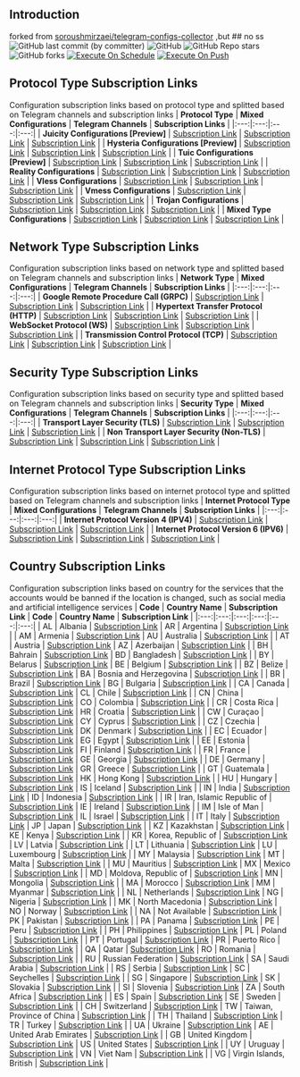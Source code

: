 ## Introduction
forked from [soroushmirzaei/telegram-configs-collector](https://github.com/soroushmirzaei/telegram-configs-collector) ,but ## no ss 
![GitHub last commit (by committer)](https://img.shields.io/github/last-commit/yyyr-otz/tele-providers-collectorr?label=Last%20Commit&color=%2338914b)
![GitHub](https://img.shields.io/github/license/yyyr-otz/tele-providers-collectorr?label=License&color=yellow)
![GitHub Repo stars](https://img.shields.io/github/stars/yyyr-otz/tele-providers-collectorr?label=Stars&color=red)
![GitHub forks](https://img.shields.io/github/forks/yyyr-otz/tele-providers-collectorr?label=Forks&color=blue)
[![Execute On Schedule](https://github.com/yyyr-otz/tele-providers-collectorr/actions/workflows/schedule.yml/badge.svg)](https://github.com/yyyr-otz/tele-providers-collectorr/actions/workflows/schedule.yml)
[![Execute On Push](https://github.com/yyyr-otz/tele-providers-collectorr/actions/workflows/push.yml/badge.svg)](https://github.com/yyyr-otz/tele-providers-collectorr/actions/workflows/push.yml)

## Protocol Type Subscription Links
Configuration subscription links based on protocol type and splitted based on Telegram channels and subscription links
| **Protocol Type** | **Mixed Configurations** | **Telegram Channels** | **Subscription Links** |
|:---:|:---:|:---:|:---:|
| **Juicity Configurations [Preview]** | [Subscription Link](https://raw.githubusercontent.com/yyyr-otz/tele-providers-collectorr/no-ss/protocols/juicity) | [Subscription Link](https://raw.githubusercontent.com/yyyr-otz/tele-providers-collectorr/no-ss/channels/protocols/juicity) | [Subscription Link](https://raw.githubusercontent.com/yyyr-otz/tele-providers-collectorr/no-ss/subscribe/protocols/juicity) |
| **Hysteria Configurations [Preview]** | [Subscription Link](https://raw.githubusercontent.com/yyyr-otz/tele-providers-collectorr/no-ss/protocols/hysteria) | [Subscription Link](https://raw.githubusercontent.com/yyyr-otz/tele-providers-collectorr/no-ss/channels/protocols/hysteria) | [Subscription Link](https://raw.githubusercontent.com/yyyr-otz/tele-providers-collectorr/no-ss/subscribe/protocols/hysteria) |
| **Tuic Configurations [Preview]** | [Subscription Link](https://raw.githubusercontent.com/yyyr-otz/tele-providers-collectorr/no-ss/protocols/tuic) | [Subscription Link](https://raw.githubusercontent.com/yyyr-otz/tele-providers-collectorr/no-ss/channels/protocols/tuic) | [Subscription Link](https://raw.githubusercontent.com/yyyr-otz/tele-providers-collectorr/no-ss/subscribe/protocols/tuic) |
| **Reality Configurations** | [Subscription Link](https://raw.githubusercontent.com/yyyr-otz/tele-providers-collectorr/no-ss/protocols/reality) | [Subscription Link](https://raw.githubusercontent.com/yyyr-otz/tele-providers-collectorr/no-ss/channels/protocols/reality) | [Subscription Link](https://raw.githubusercontent.com/yyyr-otz/tele-providers-collectorr/no-ss/subscribe/protocols/reality) |
| **Vless Configurations** | [Subscription Link](https://raw.githubusercontent.com/yyyr-otz/tele-providers-collectorr/no-ss/protocols/vless) | [Subscription Link](https://raw.githubusercontent.com/yyyr-otz/tele-providers-collectorr/no-ss/channels/protocols/vless) | [Subscription Link](https://raw.githubusercontent.com/yyyr-otz/tele-providers-collectorr/no-ss/subscribe/protocols/vless) |
| **Vmess Configurations** | [Subscription Link](https://raw.githubusercontent.com/yyyr-otz/tele-providers-collectorr/no-ss/protocols/vmess) | [Subscription Link](https://raw.githubusercontent.com/yyyr-otz/tele-providers-collectorr/no-ss/channels/protocols/vmess) | [Subscription Link](https://raw.githubusercontent.com/yyyr-otz/tele-providers-collectorr/no-ss/subscribe/protocols/vmess) |
| **Trojan Configurations** | [Subscription Link](https://raw.githubusercontent.com/yyyr-otz/tele-providers-collectorr/no-ss/protocols/trojan) | [Subscription Link](https://raw.githubusercontent.com/yyyr-otz/tele-providers-collectorr/no-ss/channels/protocols/trojan) | [Subscription Link](https://raw.githubusercontent.com/yyyr-otz/tele-providers-collectorr/no-ss/subscribe/protocols/trojan) |
| **Mixed Type Configurations** | [Subscription Link](https://raw.githubusercontent.com/yyyr-otz/tele-providers-collectorr/no-ss/splitted/mixed) | [Subscription Link](https://raw.githubusercontent.com/yyyr-otz/tele-providers-collectorr/no-ss/splitted/channels) | [Subscription Link](https://raw.githubusercontent.com/yyyr-otz/tele-providers-collectorr/no-ss/splitted/subscribe) |

## Network Type Subscription Links
Configuration subscription links based on network type and splitted based on Telegram channels and subscription links
| **Network Type** | **Mixed Configurations** | **Telegram Channels** | **Subscription Links** |
|:---:|:---:|:---:|:---:|
| **Google Remote Procedure Call (GRPC)** | [Subscription Link](https://raw.githubusercontent.com/yyyr-otz/tele-providers-collectorr/no-ss/networks/grpc) | [Subscription Link](https://raw.githubusercontent.com/yyyr-otz/tele-providers-collectorr/no-ss/channels/networks/grpc) | [Subscription Link](https://raw.githubusercontent.com/yyyr-otz/tele-providers-collectorr/no-ss/subscribe/networks/grpc) |
| **Hypertext Transfer Protocol (HTTP)** | [Subscription Link](https://raw.githubusercontent.com/yyyr-otz/tele-providers-collectorr/no-ss/networks/http) | [Subscription Link](https://raw.githubusercontent.com/yyyr-otz/tele-providers-collectorr/no-ss/channels/networks/http) | [Subscription Link](https://raw.githubusercontent.com/yyyr-otz/tele-providers-collectorr/no-ss/subscribe/networks/http) |
| **WebSocket Protocol (WS)** | [Subscription Link](https://raw.githubusercontent.com/yyyr-otz/tele-providers-collectorr/no-ss/networks/ws) | [Subscription Link](https://raw.githubusercontent.com/yyyr-otz/tele-providers-collectorr/no-ss/channels/networks/ws) | [Subscription Link](https://raw.githubusercontent.com/yyyr-otz/tele-providers-collectorr/no-ss/subscribe/networks/ws) |
 | **Transmission Control Protocol (TCP)** | [Subscription Link](https://raw.githubusercontent.com/yyyr-otz/tele-providers-collectorr/no-ss/networks/tcp) | [Subscription Link](https://raw.githubusercontent.com/yyyr-otz/tele-providers-collectorr/no-ss/channels/networks/tcp) | [Subscription Link](https://raw.githubusercontent.com/yyyr-otz/tele-providers-collectorr/no-ss/subscribe/networks/tcp) |

## Security Type Subscription Links
Configuration subscription links based on security type and splitted based on Telegram channels and subscription links
| **Security Type** | **Mixed Configurations** | **Telegram Channels** | **Subscription Links** |
|:---:|:---:|:---:|:---:|
| **Transport Layer Security (TLS)** | [Subscription Link](https://raw.githubusercontent.com/yyyr-otz/tele-providers-collectorr/no-ss/security/tls) | [Subscription Link](https://raw.githubusercontent.com/yyyr-otz/tele-providers-collectorr/no-ss/channels/security/tls) | [Subscription Link](https://raw.githubusercontent.com/yyyr-otz/tele-providers-collectorr/no-ss/subscribe/security/tls) |
| **Non Transport Layer Security (Non-TLS)** | [Subscription Link](https://raw.githubusercontent.com/yyyr-otz/tele-providers-collectorr/no-ss/security/non-tls) | [Subscription Link](https://raw.githubusercontent.com/yyyr-otz/tele-providers-collectorr/no-ss/channels/security/non-tls) | [Subscription Link](https://raw.githubusercontent.com/yyyr-otz/tele-providers-collectorr/no-ss/subscribe/security/non-tls) |

## Internet Protocol Type Subscription Links
Configuration subscription links based on internet protocol type and splitted based on Telegram channels and subscription links
| **Internet Protocol Type** | **Mixed Configurations** | **Telegram Channels** | **Subscription Links** |
|:---:|:---:|:---:|:---:|
| **Internet Protocol Version 4 (IPV4)** | [Subscription Link](https://raw.githubusercontent.com/yyyr-otz/tele-providers-collectorr/no-ss/layers/ipv4) | [Subscription Link](https://raw.githubusercontent.com/yyyr-otz/tele-providers-collectorr/no-ss/channels/layers/ipv4) | [Subscription Link](https://raw.githubusercontent.com/yyyr-otz/tele-providers-collectorr/no-ss/subscribe/layers/ipv4) |
| **Internet Protocol Version 6 (IPV6)** | [Subscription Link](https://raw.githubusercontent.com/yyyr-otz/tele-providers-collectorr/no-ss/layers/ipv6) | [Subscription Link](https://raw.githubusercontent.com/yyyr-otz/tele-providers-collectorr/no-ss/channels/layers/ipv6) | [Subscription Link](https://raw.githubusercontent.com/yyyr-otz/tele-providers-collectorr/no-ss/subscribe/layers/ipv6) |

## Country Subscription Links
Configuration subscription links based on country for the services that the accounts would be banned  if the location is changed, such as social media and artificial intelligence services
| **Code** | **Country Name** | **Subscription Link** | **Code** | **Country Name** | **Subscription Link** |
|:---:|:---:|:---:|:---:|:---:|:---:|
| AL | Albania | [Subscription Link](https://raw.githubusercontent.com/soroushmirzaei/telegram-configs-collector/main/countries/al/mixed) | AR | Argentina | [Subscription Link](https://raw.githubusercontent.com/soroushmirzaei/telegram-configs-collector/main/countries/ar/mixed) |
| AM | Armenia | [Subscription Link](https://raw.githubusercontent.com/soroushmirzaei/telegram-configs-collector/main/countries/am/mixed) | AU | Australia | [Subscription Link](https://raw.githubusercontent.com/soroushmirzaei/telegram-configs-collector/main/countries/au/mixed) |
| AT | Austria | [Subscription Link](https://raw.githubusercontent.com/soroushmirzaei/telegram-configs-collector/main/countries/at/mixed) | AZ | Azerbaijan | [Subscription Link](https://raw.githubusercontent.com/soroushmirzaei/telegram-configs-collector/main/countries/az/mixed) |
| BH | Bahrain | [Subscription Link](https://raw.githubusercontent.com/soroushmirzaei/telegram-configs-collector/main/countries/bh/mixed) | BD | Bangladesh | [Subscription Link](https://raw.githubusercontent.com/soroushmirzaei/telegram-configs-collector/main/countries/bd/mixed) |
| BY | Belarus | [Subscription Link](https://raw.githubusercontent.com/soroushmirzaei/telegram-configs-collector/main/countries/by/mixed) | BE | Belgium | [Subscription Link](https://raw.githubusercontent.com/soroushmirzaei/telegram-configs-collector/main/countries/be/mixed) |
| BZ | Belize | [Subscription Link](https://raw.githubusercontent.com/soroushmirzaei/telegram-configs-collector/main/countries/bz/mixed) | BA | Bosnia and Herzegovina | [Subscription Link](https://raw.githubusercontent.com/soroushmirzaei/telegram-configs-collector/main/countries/ba/mixed) |
| BR | Brazil | [Subscription Link](https://raw.githubusercontent.com/soroushmirzaei/telegram-configs-collector/main/countries/br/mixed) | BG | Bulgaria | [Subscription Link](https://raw.githubusercontent.com/soroushmirzaei/telegram-configs-collector/main/countries/bg/mixed) |
| CA | Canada | [Subscription Link](https://raw.githubusercontent.com/soroushmirzaei/telegram-configs-collector/main/countries/ca/mixed) | CL | Chile | [Subscription Link](https://raw.githubusercontent.com/soroushmirzaei/telegram-configs-collector/main/countries/cl/mixed) |
| CN | China | [Subscription Link](https://raw.githubusercontent.com/soroushmirzaei/telegram-configs-collector/main/countries/cn/mixed) | CO | Colombia | [Subscription Link](https://raw.githubusercontent.com/soroushmirzaei/telegram-configs-collector/main/countries/co/mixed) |
| CR | Costa Rica | [Subscription Link](https://raw.githubusercontent.com/soroushmirzaei/telegram-configs-collector/main/countries/cr/mixed) | HR | Croatia | [Subscription Link](https://raw.githubusercontent.com/soroushmirzaei/telegram-configs-collector/main/countries/hr/mixed) |
| CW | Curaçao | [Subscription Link](https://raw.githubusercontent.com/soroushmirzaei/telegram-configs-collector/main/countries/cw/mixed) | CY | Cyprus | [Subscription Link](https://raw.githubusercontent.com/soroushmirzaei/telegram-configs-collector/main/countries/cy/mixed) |
| CZ | Czechia | [Subscription Link](https://raw.githubusercontent.com/soroushmirzaei/telegram-configs-collector/main/countries/cz/mixed) | DK | Denmark | [Subscription Link](https://raw.githubusercontent.com/soroushmirzaei/telegram-configs-collector/main/countries/dk/mixed) |
| EC | Ecuador | [Subscription Link](https://raw.githubusercontent.com/soroushmirzaei/telegram-configs-collector/main/countries/ec/mixed) | EG | Egypt | [Subscription Link](https://raw.githubusercontent.com/soroushmirzaei/telegram-configs-collector/main/countries/eg/mixed) |
| EE | Estonia | [Subscription Link](https://raw.githubusercontent.com/soroushmirzaei/telegram-configs-collector/main/countries/ee/mixed) | FI | Finland | [Subscription Link](https://raw.githubusercontent.com/soroushmirzaei/telegram-configs-collector/main/countries/fi/mixed) |
| FR | France | [Subscription Link](https://raw.githubusercontent.com/soroushmirzaei/telegram-configs-collector/main/countries/fr/mixed) | GE | Georgia | [Subscription Link](https://raw.githubusercontent.com/soroushmirzaei/telegram-configs-collector/main/countries/ge/mixed) |
| DE | Germany | [Subscription Link](https://raw.githubusercontent.com/soroushmirzaei/telegram-configs-collector/main/countries/de/mixed) | GR | Greece | [Subscription Link](https://raw.githubusercontent.com/soroushmirzaei/telegram-configs-collector/main/countries/gr/mixed) |
| GT | Guatemala | [Subscription Link](https://raw.githubusercontent.com/soroushmirzaei/telegram-configs-collector/main/countries/gt/mixed) | HK | Hong Kong | [Subscription Link](https://raw.githubusercontent.com/soroushmirzaei/telegram-configs-collector/main/countries/hk/mixed) |
| HU | Hungary | [Subscription Link](https://raw.githubusercontent.com/soroushmirzaei/telegram-configs-collector/main/countries/hu/mixed) | IS | Iceland | [Subscription Link](https://raw.githubusercontent.com/soroushmirzaei/telegram-configs-collector/main/countries/is/mixed) |
| IN | India | [Subscription Link](https://raw.githubusercontent.com/soroushmirzaei/telegram-configs-collector/main/countries/in/mixed) | ID | Indonesia | [Subscription Link](https://raw.githubusercontent.com/soroushmirzaei/telegram-configs-collector/main/countries/id/mixed) |
| IR | Iran, Islamic Republic of | [Subscription Link](https://raw.githubusercontent.com/soroushmirzaei/telegram-configs-collector/main/countries/ir/mixed) | IE | Ireland | [Subscription Link](https://raw.githubusercontent.com/soroushmirzaei/telegram-configs-collector/main/countries/ie/mixed) |
| IM | Isle of Man | [Subscription Link](https://raw.githubusercontent.com/soroushmirzaei/telegram-configs-collector/main/countries/im/mixed) | IL | Israel | [Subscription Link](https://raw.githubusercontent.com/soroushmirzaei/telegram-configs-collector/main/countries/il/mixed) |
| IT | Italy | [Subscription Link](https://raw.githubusercontent.com/soroushmirzaei/telegram-configs-collector/main/countries/it/mixed) | JP | Japan | [Subscription Link](https://raw.githubusercontent.com/soroushmirzaei/telegram-configs-collector/main/countries/jp/mixed) |
| KZ | Kazakhstan | [Subscription Link](https://raw.githubusercontent.com/soroushmirzaei/telegram-configs-collector/main/countries/kz/mixed) | KE | Kenya | [Subscription Link](https://raw.githubusercontent.com/soroushmirzaei/telegram-configs-collector/main/countries/ke/mixed) |
| KR | Korea, Republic of | [Subscription Link](https://raw.githubusercontent.com/soroushmirzaei/telegram-configs-collector/main/countries/kr/mixed) | LV | Latvia | [Subscription Link](https://raw.githubusercontent.com/soroushmirzaei/telegram-configs-collector/main/countries/lv/mixed) |
| LT | Lithuania | [Subscription Link](https://raw.githubusercontent.com/soroushmirzaei/telegram-configs-collector/main/countries/lt/mixed) | LU | Luxembourg | [Subscription Link](https://raw.githubusercontent.com/soroushmirzaei/telegram-configs-collector/main/countries/lu/mixed) |
| MY | Malaysia | [Subscription Link](https://raw.githubusercontent.com/soroushmirzaei/telegram-configs-collector/main/countries/my/mixed) | MT | Malta | [Subscription Link](https://raw.githubusercontent.com/soroushmirzaei/telegram-configs-collector/main/countries/mt/mixed) |
| MU | Mauritius | [Subscription Link](https://raw.githubusercontent.com/soroushmirzaei/telegram-configs-collector/main/countries/mu/mixed) | MX | Mexico | [Subscription Link](https://raw.githubusercontent.com/soroushmirzaei/telegram-configs-collector/main/countries/mx/mixed) |
| MD | Moldova, Republic of | [Subscription Link](https://raw.githubusercontent.com/soroushmirzaei/telegram-configs-collector/main/countries/md/mixed) | MN | Mongolia | [Subscription Link](https://raw.githubusercontent.com/soroushmirzaei/telegram-configs-collector/main/countries/mn/mixed) |
| MA | Morocco | [Subscription Link](https://raw.githubusercontent.com/soroushmirzaei/telegram-configs-collector/main/countries/ma/mixed) | MM | Myanmar | [Subscription Link](https://raw.githubusercontent.com/soroushmirzaei/telegram-configs-collector/main/countries/mm/mixed) |
| NL | Netherlands | [Subscription Link](https://raw.githubusercontent.com/soroushmirzaei/telegram-configs-collector/main/countries/nl/mixed) | NG | Nigeria | [Subscription Link](https://raw.githubusercontent.com/soroushmirzaei/telegram-configs-collector/main/countries/ng/mixed) |
| MK | North Macedonia | [Subscription Link](https://raw.githubusercontent.com/soroushmirzaei/telegram-configs-collector/main/countries/mk/mixed) | NO | Norway | [Subscription Link](https://raw.githubusercontent.com/soroushmirzaei/telegram-configs-collector/main/countries/no/mixed) |
| NA | Not Available | [Subscription Link](https://raw.githubusercontent.com/soroushmirzaei/telegram-configs-collector/main/countries/na/mixed) | PK | Pakistan | [Subscription Link](https://raw.githubusercontent.com/soroushmirzaei/telegram-configs-collector/main/countries/pk/mixed) |
| PA | Panama | [Subscription Link](https://raw.githubusercontent.com/soroushmirzaei/telegram-configs-collector/main/countries/pa/mixed) | PE | Peru | [Subscription Link](https://raw.githubusercontent.com/soroushmirzaei/telegram-configs-collector/main/countries/pe/mixed) |
| PH | Philippines | [Subscription Link](https://raw.githubusercontent.com/soroushmirzaei/telegram-configs-collector/main/countries/ph/mixed) | PL | Poland | [Subscription Link](https://raw.githubusercontent.com/soroushmirzaei/telegram-configs-collector/main/countries/pl/mixed) |
| PT | Portugal | [Subscription Link](https://raw.githubusercontent.com/soroushmirzaei/telegram-configs-collector/main/countries/pt/mixed) | PR | Puerto Rico | [Subscription Link](https://raw.githubusercontent.com/soroushmirzaei/telegram-configs-collector/main/countries/pr/mixed) |
| QA | Qatar | [Subscription Link](https://raw.githubusercontent.com/soroushmirzaei/telegram-configs-collector/main/countries/qa/mixed) | RO | Romania | [Subscription Link](https://raw.githubusercontent.com/soroushmirzaei/telegram-configs-collector/main/countries/ro/mixed) |
| RU | Russian Federation | [Subscription Link](https://raw.githubusercontent.com/soroushmirzaei/telegram-configs-collector/main/countries/ru/mixed) | SA | Saudi Arabia | [Subscription Link](https://raw.githubusercontent.com/soroushmirzaei/telegram-configs-collector/main/countries/sa/mixed) |
| RS | Serbia | [Subscription Link](https://raw.githubusercontent.com/soroushmirzaei/telegram-configs-collector/main/countries/rs/mixed) | SC | Seychelles | [Subscription Link](https://raw.githubusercontent.com/soroushmirzaei/telegram-configs-collector/main/countries/sc/mixed) |
| SG | Singapore | [Subscription Link](https://raw.githubusercontent.com/soroushmirzaei/telegram-configs-collector/main/countries/sg/mixed) | SK | Slovakia | [Subscription Link](https://raw.githubusercontent.com/soroushmirzaei/telegram-configs-collector/main/countries/sk/mixed) |
| SI | Slovenia | [Subscription Link](https://raw.githubusercontent.com/soroushmirzaei/telegram-configs-collector/main/countries/si/mixed) | ZA | South Africa | [Subscription Link](https://raw.githubusercontent.com/soroushmirzaei/telegram-configs-collector/main/countries/za/mixed) |
| ES | Spain | [Subscription Link](https://raw.githubusercontent.com/soroushmirzaei/telegram-configs-collector/main/countries/es/mixed) | SE | Sweden | [Subscription Link](https://raw.githubusercontent.com/soroushmirzaei/telegram-configs-collector/main/countries/se/mixed) |
| CH | Switzerland | [Subscription Link](https://raw.githubusercontent.com/soroushmirzaei/telegram-configs-collector/main/countries/ch/mixed) | TW | Taiwan, Province of China | [Subscription Link](https://raw.githubusercontent.com/soroushmirzaei/telegram-configs-collector/main/countries/tw/mixed) |
| TH | Thailand | [Subscription Link](https://raw.githubusercontent.com/soroushmirzaei/telegram-configs-collector/main/countries/th/mixed) | TR | Turkey | [Subscription Link](https://raw.githubusercontent.com/soroushmirzaei/telegram-configs-collector/main/countries/tr/mixed) |
| UA | Ukraine | [Subscription Link](https://raw.githubusercontent.com/soroushmirzaei/telegram-configs-collector/main/countries/ua/mixed) | AE | United Arab Emirates | [Subscription Link](https://raw.githubusercontent.com/soroushmirzaei/telegram-configs-collector/main/countries/ae/mixed) |
| GB | United Kingdom | [Subscription Link](https://raw.githubusercontent.com/soroushmirzaei/telegram-configs-collector/main/countries/gb/mixed) | US | United States | [Subscription Link](https://raw.githubusercontent.com/soroushmirzaei/telegram-configs-collector/main/countries/us/mixed) |
| UY | Uruguay | [Subscription Link](https://raw.githubusercontent.com/soroushmirzaei/telegram-configs-collector/main/countries/uy/mixed) | VN | Viet Nam | [Subscription Link](https://raw.githubusercontent.com/soroushmirzaei/telegram-configs-collector/main/countries/vn/mixed) |
| VG | Virgin Islands, British | [Subscription Link](https://raw.githubusercontent.com/soroushmirzaei/telegram-configs-collector/main/countries/vg/mixed) |